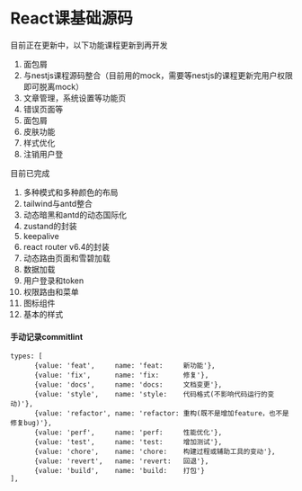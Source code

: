 # React课基础源码

目前正在更新中，以下功能课程更新到再开发

1. 面包屑
2. 与nestjs课程源码整合（目前用的mock，需要等nestjs的课程更新完用户权限即可脱离mock）
3. 文章管理，系统设置等功能页
4. 错误页面等
5. 面包屑
6. 皮肤功能
7. 样式优化
8. 注销用户登

目前已完成

1. 多种模式和多种颜色的布局
2. tailwind与antd整合
3. 动态暗黑和antd的动态国际化
4. zustand的封装
5. keepalive
6. react router v6.4的封装
7. 动态路由页面和雪碧加载
8. 数据加载
9. 用户登录和token
10. 权限路由和菜单
11. 图标组件
12. 基本的样式

#### 手动记录commitlint
```
types: [
      {value: 'feat',     name: 'feat:     新功能'},
      {value: 'fix',      name: 'fix:      修复'},
      {value: 'docs',     name: 'docs:     文档变更'},
      {value: 'style',    name: 'style:    代码格式(不影响代码运行的变动)'},
      {value: 'refactor', name: 'refactor: 重构(既不是增加feature，也不是修复bug)'},
      {value: 'perf',     name: 'perf:     性能优化'},
      {value: 'test',     name: 'test:     增加测试'},
      {value: 'chore',    name: 'chore:    构建过程或辅助工具的变动'},
      {value: 'revert',   name: 'revert:   回退'},
      {value: 'build',    name: 'build:    打包'}
],
```